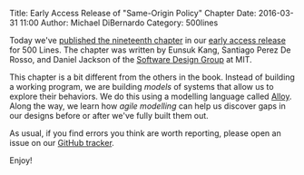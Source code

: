 Title: Early Access Release of "Same-Origin Policy" Chapter
Date: 2016-03-31 11:00
Author: Michael DiBernardo
Category: 500lines

Today we've [published the nineteenth chapter](http://aosabook.org/en/500L/the-same-origin-policy.html) in our [early access
release](http://aosabook.org/blog/2015/09/500-lines-or-less-early-access-web-release/)
for 500 Lines. The chapter was written by Eunsuk Kang, Santiago Perez De Rosso, and Daniel Jackson of the [Software Design Group](http://sdg.csail.mit.edu/) at MIT.

This chapter is a bit different from the others in the book. Instead of
building a working program, we are building _models_ of systems that allow us
to explore their behaviors. We do this using a modelling language called
[Alloy](http://alloy.mit.edu/alloy/). Along the way, we learn how _agile
modelling_ can help us discover gaps in our designs before or after we've fully
built them out.

As usual, if you find errors you think are worth reporting, please open an issue on our
[GitHub tracker](https://github.com/aosabook/500lines/issues). 

Enjoy!
